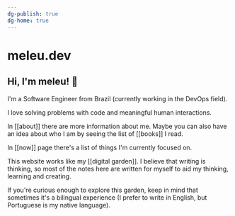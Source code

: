 ```yaml
---
dg-publish: true
dg-home: true
---
```

# meleu.dev

## Hi, I'm meleu! 👋

I'm a Software Engineer from Brazil (currently working in the DevOps field).

I love solving problems with code and meaningful human interactions.

In [[about]] there are more information about me. Maybe you can also have an idea about who I am by seeing the list of [[books]] I read.

In [[now]] page there's a list of things I'm currently focused on.

This website works like my [[digital garden]]. I believe that writing is thinking, so most of the notes here are written for myself to aid my thinking, learning and creating.

If you're curious enough to explore this garden, keep in mind that sometimes it's a bilingual experience (I prefer to write in English, but Portuguese is my native language).

